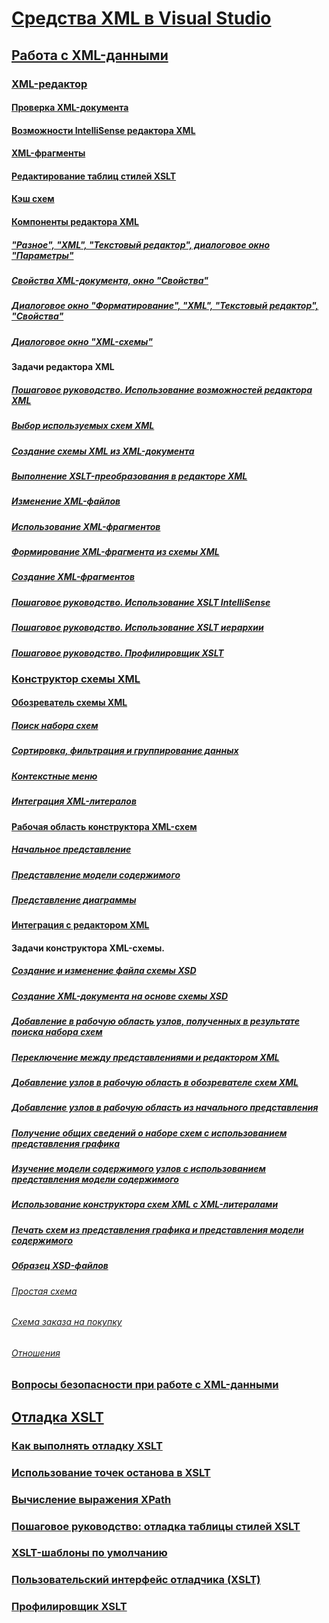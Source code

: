 # [Средства XML в Visual Studio](xml-tools-in-visual-studio.md)
## [Работа с XML-данными](working-with-xml-data.md)
### [XML-редактор](xml-editor.md)
#### [Проверка XML-документа](xml-document-validation.md)
#### [Возможности IntelliSense редактора XML](xml-editor-intellisense-features.md)
#### [XML-фрагменты](xml-snippets.md)
#### [Редактирование таблиц стилей XSLT](editing-xslt-style-sheets.md)
#### [Кэш схем](schema-cache.md)
#### [Компоненты редактора XML](xml-editor-components.md)
##### ["Разное", "XML", "Текстовый редактор", диалоговое окно "Параметры"](miscellaneous-xml-text-editor-options-dialog-box.md)
##### [Свойства XML-документа, окно "Свойства"](xml-document-properties-properties-window.md)
##### [Диалоговое окно "Форматирование", "XML", "Текстовый редактор", "Свойства"](formatting-xml-text-editor-options-dialog-box.md)
##### [Диалоговое окно "XML-схемы"](xml-schemas-dialog-box.md)
#### Задачи редактора XML
##### [Пошаговое руководство. Использование возможностей редактора XML](walkthrough-using-xml-editor-features.md)
##### [Выбор используемых схем XML](how-to-select-the-xml-schemas-to-use.md)
##### [Создание схемы XML из XML-документа](how-to-create-an-xml-schema-from-an-xml-document.md)
##### [Выполнение XSLT-преобразования в редакторе XML](how-to-execute-an-xslt-transformation-from-the-xml-editor.md)
##### [Изменение XML-файлов](how-to-edit-xml-files.md)
##### [Использование XML-фрагментов](how-to-use-xml-snippets.md)
##### [Формирование XML-фрагмента из схемы XML](how-to-generate-an-xml-snippet-from-an-xml-schema.md)
##### [Создание XML-фрагментов](how-to-create-xml-snippets.md)
##### [Пошаговое руководство. Использование XSLT IntelliSense](walkthrough-using-xslt-intellisense.md)
##### [Пошаговое руководство. Использование XSLT иерархии](walkthrough-using-xslt-hierarchy.md)
##### [Пошаговое руководство. Профилировщик XSLT](walkthrough-xslt-profiler.md)
### [Конструктор схемы XML](xml-schema-designer.md)
#### [Обозреватель схемы XML](xml-schema-explorer.md)
##### [Поиск набора схем](searching-the-schema-set.md)
##### [Сортировка, фильтрация и группирование данных](sorting-filtering-and-grouping-xml-schema-explorer.md)
##### [Контекстные меню](context-menus-xml-schema-explorer.md)
##### [Интеграция XML-литералов](integration-of-xml-literals-with-xml-schema-explorer.md)
#### [Рабочая область конструктора XML-схем](xml-schema-designer-workspace.md)
##### [Начальное представление](start-view.md)
##### [Представление модели содержимого](content-model-view.md)
##### [Представление диаграммы](graph-view.md)
#### [Интеграция с редактором XML](integration-with-xml-editor.md)
#### Задачи конструктора XML-схемы.
##### [Создание и изменение файла схемы XSD](how-to-create-and-edit-an-xsd-schema-file.md)
##### [Создание XML-документа на основе схемы XSD](how-to-create-an-xml-document-based-on-an-xsd-schema.md)
##### [Добавление в рабочую область узлов, полученных в результате поиска набора схем](how-to-add-schema-set-search-result-nodes-to-the-workspace.md)
##### [Переключение между представлениями и редактором XML](how-to-switch-between-views-and-the-xml-editor.md)
##### [Добавление узлов в рабочую область в обозревателе схем XML](how-to-add-nodes-to-the-workspace-from-the-xml-schema-explorer.md)
##### [Добавление узлов в рабочую область из начального представления](how-to-add-nodes-to-the-workspace-from-the-start-view.md)
##### [Получение общих сведений о наборе схем с использованием представления графика](how-to-get-an-overview-of-a-schema-set-using-the-graph-view.md)
##### [Изучение модели содержимого узлов с использованием представления модели содержимого](how-to-examine-the-content-model-of-nodes-using-the-content-model-view.md)
##### [Использование конструктора схем XML с XML-литералами](how-to-use-the-xml-schema-designer-with-xml-literals.md)
##### [Печать схем из представления графика и представления модели содержимого](how-to-print-diagrams-from-the-graph-view-and-the-content-model-view.md)
##### [Образец XSD-файлов](sample-xsd-files.md)
###### [Простая схема](sample-xsd-file-simple-schema.md)
###### [Схема заказа на покупку](sample-xsd-file-purchase-order-schema.md)
###### [Отношения](sample-xsd-file-relationships.md)
### [Вопросы безопасности при работе с XML-данными](security-considerations-when-working-with-xml-data.md)
## [Отладка XSLT](debugging-xslt.md)
### [Как выполнять отладку XSLT](how-to-start-debugging-xslt.md)
### [Использование точек останова в XSLT](how-to-use-breakpoints-with-xslt.md)
### [Вычисление выражения XPath](how-to-evaluate-an-xpath-expression.md)
### [Пошаговое руководство: отладка таблицы стилей XSLT](walkthrough-debug-an-xslt-style-sheet.md)
### [XSLT-шаблоны по умолчанию](xslt-default-templates.md)
### [Пользовательский интерфейс отладчика (XSLT)](debugger-user-interface-xslt.md)
### [Профилировщик XSLT](xslt-profiler.md)
